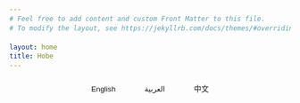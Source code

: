 ```yaml
---
# Feel free to add content and custom Front Matter to this file.
# To modify the layout, see https://jekyllrb.com/docs/themes/#overriding-theme-defaults

layout: home
title: Hobe
---
```


<div class="language-switcher">
  <button onclick="switchLanguage('en')" class="lang-btn">English</button>
  <button onclick="switchLanguage('ar')" class="lang-btn">العربية</button>
  <button onclick="switchLanguage('zh')" class="lang-btn">中文</button>
</div>

<div class="content-wrapper">
  <!-- 英文内容 -->
  <div class="lang-content" id="en-content">
    <div class="hero">
      <div class="hero-content">
        <img src="/assets/images/Hobe.png" alt="Hobe Logo" class="hero-logo">
        <h1>Hobe Translator</h1>
        <p class="hero-description">Professional Chinese-Arabic Translation Tool</p>
      </div>
    </div>

    <div class="features">
      <div class="try-section">
        <h2>Try Now</h2>
        <div class="token-options">
          <div class="button-option">
            <p class="option-title">Option 1: Open in Browser</p>
            <a href="https://hobe.hobe.chat/static/get-token.html" class="get-token-btn">Open Hobe →</a>
          </div>
          <div class="qr-option">
            <p class="option-title">Option 2: Scan QR Code</p>
            <img src="/assets/images/qrcode.png" alt="Test Token QR Code" class="qr-code">
          </div>
        </div>
      </div>

      <div class="feature-section">
        <h2>Key Features</h2>
        <ul>
          <li>🌐 Bidirectional translation between Chinese and Arabic</li>
          <li>🎯 Translation engine optimized for Arabic</li>
          <li>🎨 Full RTL (Right-to-Left) interface support</li>
          <li>🎤 Voice input and playback support</li>
          <li>✨ Smart translation optimization</li>
          <li>📸 Generate bilingual translation images for easy sharing</li>
        </ul>
      </div>

      <div class="feature-section">
        <h2>Interface Preview</h2>
        <p class="preview-description">Screenshots of Hobe's clean and intuitive interface:</p>
        <div class="screenshots">
          <div class="screenshot-wrapper">
            <img src="/assets/images/screen-shot-ar.jpg" alt="Arabic Interface" class="screenshot">
            <span class="screenshot-label">Arabic Interface</span>
          </div>
          <div class="screenshot-wrapper">
            <img src="/assets/images/screen-shot-en.jpg" alt="English Interface" class="screenshot">
            <span class="screenshot-label">English Interface</span>
          </div>
        </div>
      </div>
    </div>
  </div>

  <!-- 阿拉伯语内容 -->
  <div class="lang-content" id="ar-content" dir="rtl">
    <div class="hero">
      <div class="hero-content">
        <img src="/assets/images/Hobe.png" alt="Hobe Logo" class="hero-logo">
        <h1>مترجم هوبي</h1>
        <p class="hero-description">أداة احترافية للترجمة بين الصينية والعربية</p>
      </div>
    </div>

    <div class="features">
      <div class="try-section">
        <h2>جرب الآن</h2>
        <div class="token-options">
          <div class="button-option">
            <p class="option-title">الخيار الأول: فتح في المتصفح</p>
            <a href="https://hobe.hobe.chat/static/get-token.html" class="get-token-btn">فتح هوبي ←</a>
          </div>
          <div class="qr-option">
            <p class="option-title">الخيار الثاني: مسح رمز QR</p>
            <img src="/assets/images/qrcode.png" alt="رمز QR للاختبار" class="qr-code">
          </div>
        </div>
      </div>

      <div class="feature-section">
        <h2>الميزات الرئيسية</h2>
        <ul>
          <li>🌐 ترجمة ثنائية الاتجاه بين الصينية والعربية</li>
          <li>🎯 محرك ترجمة مُحسّن للغة العربية</li>
          <li>🎨 دعم كامل لواجهة RTL</li>
          <li>🎤 دعم الإدخال الصوتي والتشغيل</li>
          <li>✨ تحسين الترجمة الذكية</li>
          <li>📸 إنشاء صور ترجمة ثنائية اللغة للمشاركة بسهولة</li>
        </ul>
      </div>

      <div class="feature-section">
        <h2>واجهة التطبيق</h2>
        <p class="preview-description">صور تصميم واجهة هوبي النظيف والمبسط:</p>
        <div class="screenshots">
          <div class="screenshot-wrapper">
            <img src="/assets/images/screen-shot-ar.jpg" alt="واجهة عربية" class="screenshot">
            <span class="screenshot-label">واجهة عربية</span>
          </div>
          <div class="screenshot-wrapper">
            <img src="/assets/images/screen-shot-en.jpg" alt="واجهة إنجليزية" class="screenshot">
            <span class="screenshot-label">واجهة إنجليزية</span>
          </div>
        </div>
      </div>
    </div>
  </div>

  <!-- 中文内容 -->
  <div class="lang-content" id="zh-content">
    <div class="hero">
      <div class="hero-content">
        <img src="/assets/images/Hobe.png" alt="Hobe Logo" class="hero-logo">
        <h1>Hobe Translator</h1>
        <p class="hero-description">专业的中阿互译工具</p>
      </div>
    </div>

    <div class="features">
      <div class="try-section">
        <h2>立即体验</h2>
        <div class="token-options">
          <div class="button-option">
            <p class="option-title">方式一：浏览器打开</p>
            <a href="https://hobe.hobe.chat/static/get-token.html" class="get-token-btn">打开 Hobe →</a>
          </div>
          <div class="qr-option">
            <p class="option-title">方式二：扫描二维码</p>
            <img src="/assets/images/qrcode.png" alt="测试 Token 二维码" class="qr-code">
          </div>
        </div>
      </div>

      <div class="feature-section">
        <h2>特色功能</h2>
        <ul>
          <li>🌐 支持中文与阿拉伯语的双向翻译</li>
          <li>🎯 针对阿拉伯语优化的翻译引擎</li>
          <li>🎨 完整支持阿拉伯语从右到左（RTL）的界面布局</li>
          <li>🎤 支持语音输入和语音播放</li>
          <li>✨ 智能优化翻译结果</li>
          <li>📸 生成双语对照翻译图片，方便分享</li>
        </ul>
      </div>

      <div class="feature-section">
        <h2>界面预览</h2>
        <p class="preview-description">Hobe 简洁直观界面的截图：</p>
        <div class="screenshots">
          <div class="screenshot-wrapper">
            <img src="/assets/images/screen-shot-ar.jpg" alt="阿拉伯语界面" class="screenshot">
            <span class="screenshot-label">阿拉伯语界面</span>
          </div>
          <div class="screenshot-wrapper">
            <img src="/assets/images/screen-shot-en.jpg" alt="英语界面" class="screenshot">
            <span class="screenshot-label">英语界面</span>
          </div>
        </div>
      </div>
    </div>
  </div>
</div>

<style>
.content-wrapper {
  max-width: 800px;
  margin: 0 auto;
  padding: 0 1rem;
}

.language-switcher {
  text-align: center;
  margin: 1rem 0;
  max-width: 800px;
  margin-left: auto;
  margin-right: auto;
  padding: 0 1rem;
}

.lang-btn {
  padding: 0.5rem 1rem;
  margin: 0 0.5rem;
  border: 1px solid var(--border-color);
  border-radius: 20px;
  background: var(--background-color);
  color: var(--text-color);
  cursor: pointer;
  transition: all 0.3s ease;
  font-weight: 500;
}

.lang-btn:hover {
  background: var(--primary-color);
  color: white;
  border-color: var(--primary-color);
}

.lang-btn.active {
  background: var(--primary-color);
  color: white;
  border-color: var(--primary-color);
}

@media (prefers-color-scheme: dark) {
  .lang-btn {
    background: var(--primary-light);
    border-color: var(--primary-color);
  }
  
  .lang-btn:hover {
    background: var(--primary-color);
    color: white;
  }
  
  .lang-btn.active {
    background: var(--primary-color);
    color: white;
  }
}

.lang-content {
  display: none;
}

.lang-content.active {
  display: block;
}

.hero {
  text-align: center;
  padding: 4rem 0;
  background: linear-gradient(135deg, #fff5f2 0%, #ffe4dc 100%);
  border-radius: 20px;
  margin: 2rem 0;
}

.hero-logo {
  width: 120px;
  height: 120px;
  margin-bottom: 1rem;
}

.hero-description {
  font-size: 1.5rem;
  color: #666;
}

.features {
  max-width: 1200px;
  margin: 0 auto;
  padding: 2rem 0;
}

.feature-section {
  margin: 4rem 0;
}

.screenshots {
  display: flex;
  gap: 2rem;
  justify-content: center;
  margin: 2rem 0;
  flex-wrap: wrap;
}

.screenshot-wrapper {
  position: relative;
  margin: 1rem;
  transition: transform 0.3s ease;
}

.screenshot {
  max-width: 300px;
  border-radius: 12px;
  box-shadow: 0 8px 24px rgba(0, 0, 0, 0.12);
  transition: all 0.3s ease;
}

.screenshot-label {
  display: block;
  text-align: center;
  margin-top: 0.5rem;
  color: var(--text-light);
  font-size: 0.9rem;
}

.preview-description {
  text-align: center;
  color: var(--text-light);
  margin-bottom: 2rem;
}

.feature-section ul {
  list-style: none;
  padding: 0;
}

.feature-section li {
  margin: 1rem 0;
  font-size: 1.1rem;
}

.try-section {
  text-align: center;
  margin: 4rem 0;
}

.token-options {
  display: flex;
  flex-direction: row;
  justify-content: center;
  align-items: center;
  gap: 4rem;
  margin-top: 2rem;
  max-width: 600px;
  margin-left: auto;
  margin-right: auto;
}

.qr-option,
.button-option {
  text-align: center;
  width: 200px;
}

.option-title {
  font-size: 1.1rem;
  color: var(--text-color);
  margin-bottom: 1rem;
  font-weight: 500;
}

.qr-code {
  width: 200px;
  margin: 0;
}

.get-token-btn {
  display: inline-block;
  width: 200px;
  padding: 1rem 0;
  background: var(--primary-color);
  color: white;
  text-decoration: none;
  border-radius: 6px;
  font-weight: 500;
  transition: all 0.3s ease;
  font-size: 1.2rem;
}

.get-token-btn:hover {
  background: var(--primary-color-dark);
  color: white;
  text-decoration: none;
  transform: translateY(-1px);
  box-shadow: 0 4px 12px rgba(0, 0, 0, 0.15);
}

@media (max-width: 768px) {
  .screenshots {
    flex-direction: column;
    align-items: center;
  }
  
  .screenshot {
    max-width: 100%;
  }

  .token-options {
    flex-direction: column;
    gap: 2rem;
  }
  
  .qr-option,
  .button-option {
    width: 100%;
    max-width: 300px;
  }
  
  .get-token-btn {
    width: 100%;
    max-width: 300px;
  }
}
</style>

<script>
function getBrowserLanguage() {
  // 获取浏览器语言
  const lang = navigator.language || navigator.userLanguage;
  
  // 简单的语言映射
  if (lang.startsWith('zh')) {
    return 'zh';
  } else if (lang.startsWith('ar')) {
    return 'ar';
  } else {
    return 'en';
  }
}

function switchLanguage(lang) {
  // 移除所有语言内容的 active 类
  document.querySelectorAll('.lang-content').forEach(el => {
    el.classList.remove('active');
  });
  
  // 移除所有语言按钮的 active 类
  document.querySelectorAll('.lang-btn').forEach(el => {
    el.classList.remove('active');
  });
  
  // 激活选中的语言内容和按钮
  document.getElementById(`${lang}-content`).classList.add('active');
  document.querySelector(`.lang-btn[onclick="switchLanguage('${lang}')"]`).classList.add('active');
  
  // 设置 HTML 的 lang 属性
  document.documentElement.lang = lang;
  
  // 存储语言选择
  localStorage.setItem('preferredLanguage', lang);
}

// 页面加载时，根据存储的语言或浏览器语言初始化
document.addEventListener('DOMContentLoaded', () => {
  const storedLang = localStorage.getItem('preferredLanguage');
  const initialLang = storedLang || getBrowserLanguage();
  switchLanguage(initialLang);
});
</script>
